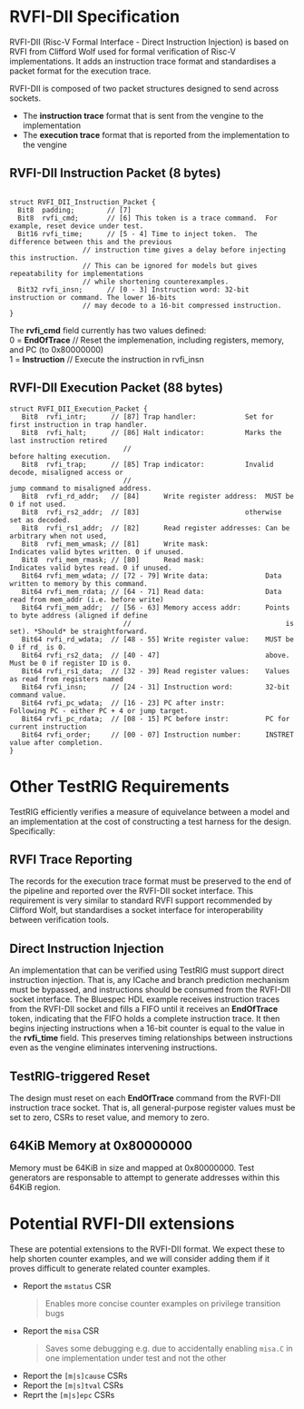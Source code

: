 # RVFI-DII Specification

RVFI-DII (Risc-V Formal Interface - Direct Instruction Injection) is based on RVFI from
Clifford Wolf used for formal verification of Risc-V implementations. It adds an instruction
trace format and standardises a packet format for the execution trace.

RVFI-DII is composed of two packet structures designed to send across sockets.
 * The **instruction trace** format that is sent from the vengine to the implementation
 * The **execution trace** format that is reported from the implementation to the vengine

## RVFI-DII Instruction Packet (8 bytes)
 ~~~

struct RVFI_DII_Instruction_Packet {
   Bit8  padding;        // [7]
   Bit8  rvfi_cmd;       // [6] This token is a trace command.  For example, reset device under test.
   Bit16 rvfi_time;      // [5 - 4] Time to inject token.  The difference between this and the previous
                   // instruction time gives a delay before injecting this instruction.
                   // This can be ignored for models but gives repeatability for implementations
                   // while shortening counterexamples.
   Bit32 rvfi_insn;      // [0 - 3] Instruction word: 32-bit instruction or command. The lower 16-bits
                   // may decode to a 16-bit compressed instruction.
}
~~~

The **rvfi_cmd** field currently has two values defined:  
0 = **EndOfTrace** // Reset the implemenation, including registers, memory, and PC (to 0x80000000)  
1 = **Instruction** // Execute the instruction in rvfi_insn  

## RVFI-DII Execution Packet (88 bytes)
~~~
struct RVFI_DII_Execution_Packet {
   Bit8  rvfi_intr;      // [87] Trap handler:            Set for first instruction in trap handler.
   Bit8  rvfi_halt;      // [86] Halt indicator:          Marks the last instruction retired 
                            //                                      before halting execution.
   Bit8  rvfi_trap;      // [85] Trap indicator:          Invalid decode, misaligned access or
                            //                                      jump command to misaligned address.
   Bit8  rvfi_rd_addr;   // [84]      Write register address:  MUST be 0 if not used.
   Bit8  rvfi_rs2_addr;  // [83]                          otherwise set as decoded.
   Bit8  rvfi_rs1_addr;  // [82]      Read register addresses: Can be arbitrary when not used,
   Bit8  rvfi_mem_wmask; // [81]      Write mask:              Indicates valid bytes written. 0 if unused.
   Bit8  rvfi_mem_rmask; // [80]      Read mask:               Indicates valid bytes read. 0 if unused.
   Bit64 rvfi_mem_wdata; // [72 - 79] Write data:              Data written to memory by this command.
   Bit64 rvfi_mem_rdata; // [64 - 71] Read data:               Data read from mem_addr (i.e. before write)
   Bit64 rvfi_mem_addr;  // [56 - 63] Memory access addr:      Points to byte address (aligned if define
                            //                                      is set). *Should* be straightforward.
   Bit64 rvfi_rd_wdata;  // [48 - 55] Write register value:    MUST be 0 if rd_ is 0.
   Bit64 rvfi_rs2_data;  // [40 - 47]                          above. Must be 0 if register ID is 0.
   Bit64 rvfi_rs1_data;  // [32 - 39] Read register values:    Values as read from registers named
   Bit64 rvfi_insn;      // [24 - 31] Instruction word:        32-bit command value.
   Bit64 rvfi_pc_wdata;  // [16 - 23] PC after instr:          Following PC - either PC + 4 or jump target.
   Bit64 rvfi_pc_rdata;  // [08 - 15] PC before instr:         PC for current instruction
   Bit64 rvfi_order;     // [00 - 07] Instruction number:      INSTRET value after completion.
}
~~~

# Other TestRIG Requirements

TestRIG efficiently verifies a measure of equivelance between a model and an implementation at the cost of constructing
a test harness for the design.
Specifically:

## RVFI Trace Reporting
The records for the execution trace format must be preserved to the end of the pipeline and reported over the RVFI-DII
socket interface.
This requirement is very similar to standard RVFI support recommended by Clifford Wolf, but standardises a socket interface
for interoperability between verification tools.

## Direct Instruction Injection
An implementation that can be verified using TestRIG must support direct instruction injection.
That is, any ICache and branch prediction mechanism must be bypassed, and instructions should be consumed
from the RVFI-DII socket interface.
The Bluespec HDL example receives instruction traces from the RVFI-DII socket and fills a FIFO until it receives
an **EndOfTrace** token, indicating that the FIFO holds a complete instruction trace.
It then begins injecting instructions when a 16-bit counter is equal to the value in the **rvfi_time** field.
This preserves timing relationships between instructions even as the vengine eliminates intervening instructions.

## TestRIG-triggered Reset
The design must reset on each **EndOfTrace** command from the RVFI-DII instruction trace socket.
That is, all general-purpose register values must be set to zero, CSRs to reset value, and memory to zero.

## 64KiB Memory at 0x80000000
Memory must be 64KiB in size and mapped at 0x80000000.
Test generators are responsable to attempt to generate addresses within this 64KiB region.

# Potential RVFI-DII extensions

These are potential extensions to the RVFI-DII format. We expect these to help shorten counter examples, and we will consider adding them if it proves difficult to generate related counter examples.

- Report the `mstatus` CSR
  > Enables more concise counter examples on privilege transition bugs
- Report the `misa` CSR
  > Saves some debugging e.g. due to accidentally enabling `misa.C` in one implementation under test and not the other
- Report the `[m|s]cause` CSRs
- Report the `[m|s]tval` CSRs
- Reprt the `[m|s]epc` CSRs
